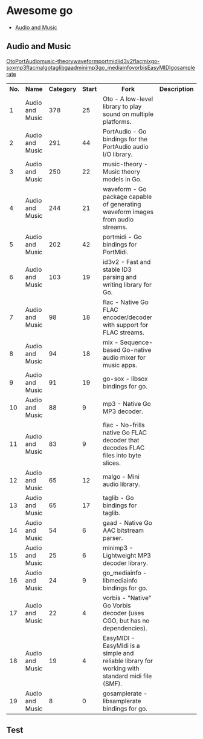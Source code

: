 # Awesome go
- [Audio and Music](#jp)

## Audio and Music

<table><tr><th>No.</th><th>Name</th><th>Category</th><th>Start</th><th>Fork</th><th>Description</th></tr>
<tr><td>1</td><a href='https://github.com/hajimehoshi/oto'>Oto</a><td>Audio and Music</td><td>378</td><td>25</td><td>Oto - A low-level library to play sound on multiple platforms.</td></tr>
<tr><td>2</td><a href='https://github.com/gordonklaus/portaudio'>PortAudio</a><td>Audio and Music</td><td>291</td><td>44</td><td>PortAudio - Go bindings for the PortAudio audio I/O library.</td></tr>
<tr><td>3</td><a href='https://github.com/go-music-theory/music-theory'>music-theory</a><td>Audio and Music</td><td>250</td><td>22</td><td>music-theory - Music theory models in Go.</td></tr>
<tr><td>4</td><a href='https://github.com/mdlayher/waveform'>waveform</a><td>Audio and Music</td><td>244</td><td>21</td><td>waveform - Go package capable of generating waveform images from audio streams.</td></tr>
<tr><td>5</td><a href='https://github.com/rakyll/portmidi'>portmidi</a><td>Audio and Music</td><td>202</td><td>42</td><td>portmidi - Go bindings for PortMidi.</td></tr>
<tr><td>6</td><a href='https://github.com/bogem/id3v2'>id3v2</a><td>Audio and Music</td><td>103</td><td>19</td><td>id3v2 - Fast and stable ID3 parsing and writing library for Go.</td></tr>
<tr><td>7</td><a href='https://github.com/mewkiz/flac'>flac</a><td>Audio and Music</td><td>98</td><td>18</td><td>flac - Native Go FLAC encoder/decoder with support for FLAC streams.</td></tr>
<tr><td>8</td><a href='https://github.com/go-mix/mix'>mix</a><td>Audio and Music</td><td>94</td><td>18</td><td>mix - Sequence-based Go-native audio mixer for music apps.</td></tr>
<tr><td>9</td><a href='https://github.com/krig/go-sox'>go-sox</a><td>Audio and Music</td><td>91</td><td>19</td><td>go-sox - libsox bindings for go.</td></tr>
<tr><td>10</td><a href='https://github.com/tcolgate/mp3'>mp3</a><td>Audio and Music</td><td>88</td><td>9</td><td>mp3 - Native Go MP3 decoder.</td></tr>
<tr><td>11</td><a href='https://github.com/eaburns/flac'>flac</a><td>Audio and Music</td><td>83</td><td>9</td><td>flac - No-frills native Go FLAC decoder that decodes FLAC files into byte slices.</td></tr>
<tr><td>12</td><a href='https://github.com/gen2brain/malgo'>malgo</a><td>Audio and Music</td><td>65</td><td>12</td><td>malgo - Mini audio library.</td></tr>
<tr><td>13</td><a href='https://github.com/wtolson/go-taglib'>taglib</a><td>Audio and Music</td><td>65</td><td>17</td><td>taglib - Go bindings for taglib.</td></tr>
<tr><td>14</td><a href='https://github.com/Comcast/gaad'>gaad</a><td>Audio and Music</td><td>54</td><td>6</td><td>gaad - Native Go AAC bitstream parser.</td></tr>
<tr><td>15</td><a href='https://github.com/tosone/minimp3'>minimp3</a><td>Audio and Music</td><td>25</td><td>6</td><td>minimp3 - Lightweight MP3 decoder library.</td></tr>
<tr><td>16</td><a href='https://github.com/zhulik/go_mediainfo'>go_mediainfo</a><td>Audio and Music</td><td>24</td><td>9</td><td>go_mediainfo - libmediainfo bindings for go.</td></tr>
<tr><td>17</td><a href='https://github.com/mccoyst/vorbis'>vorbis</a><td>Audio and Music</td><td>22</td><td>4</td><td>vorbis - "Native" Go Vorbis decoder (uses CGO, but has no dependencies).</td></tr>
<tr><td>18</td><a href='https://github.com/algoGuy/EasyMIDI'>EasyMIDI</a><td>Audio and Music</td><td>19</td><td>4</td><td>EasyMIDI - EasyMidi is a simple and reliable library for working with standard midi file (SMF).</td></tr>
<tr><td>19</td><a href='https://github.com/dh1tw/gosamplerate'>gosamplerate</a><td>Audio and Music</td><td>8</td><td>0</td><td>gosamplerate - libsamplerate bindings for go.</td></tr>
</table>

## Test<span id="jp">

